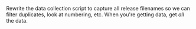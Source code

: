Rewrite the data collection script to capture all release filenames so we can filter duplicates, look at numbering, etc.
When you're getting data, get *all* the data.
